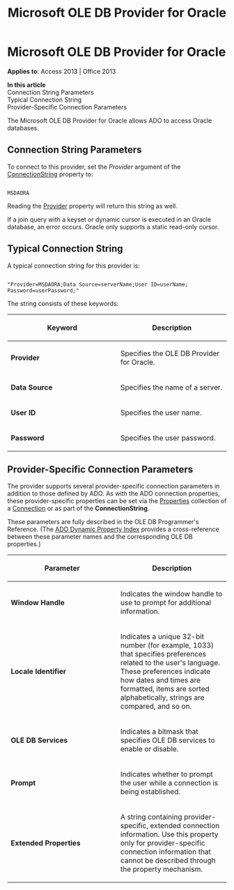 ﻿---
title: Microsoft OLE DB Provider for Oracle
TOCTitle: Microsoft OLE DB Provider for Oracle
ms:assetid: 97508e3f-077f-9b85-f4dd-8dd01a201aba
ms:mtpsurl: https://msdn.microsoft.com/library/JJ249674(v=office.15)
ms:contentKeyID: 48546465
ms.date: 09/18/2015
mtps_version: v=office.15
---

# Microsoft OLE DB Provider for Oracle


**Applies to**: Access 2013 | Office 2013

**In this article**  
Connection String Parameters  
Typical Connection String  
Provider-Specific Connection Parameters  

The Microsoft OLE DB Provider for Oracle allows ADO to access Oracle databases.

## Connection String Parameters

To connect to this provider, set the *Provider* argument of the [ConnectionString](connectionstring-property-ado.md) property to:

``` 
 
MSDAORA 
```

Reading the [Provider](provider-property-ado.md) property will return this string as well.

If a join query with a keyset or dynamic cursor is executed in an Oracle database, an error occurs. Oracle only supports a static read-only cursor.

## Typical Connection String

A typical connection string for this provider is:

``` 
 
"Provider=MSDAORA;Data Source=serverName;User ID=userName; Password=userPassword;" 
```

The string consists of these keywords:

<table>
<colgroup>
<col style="width: 50%" />
<col style="width: 50%" />
</colgroup>
<thead>
<tr class="header">
<th><p>Keyword</p></th>
<th><p>Description</p></th>
</tr>
</thead>
<tbody>
<tr class="odd">
<td><p><strong>Provider</strong></p></td>
<td><p>Specifies the OLE DB Provider for Oracle.</p></td>
</tr>
<tr class="even">
<td><p><strong>Data Source</strong></p></td>
<td><p>Specifies the name of a server.</p></td>
</tr>
<tr class="odd">
<td><p><strong>User ID</strong></p></td>
<td><p>Specifies the user name.</p></td>
</tr>
<tr class="even">
<td><p><strong>Password</strong></p></td>
<td><p>Specifies the user password.</p></td>
</tr>
</tbody>
</table>


## Provider-Specific Connection Parameters

The provider supports several provider-specific connection parameters in addition to those defined by ADO. As with the ADO connection properties, these provider-specific properties can be set via the [Properties](properties-collection-ado.md) collection of a [Connection](connection-object-ado.md) or as part of the **ConnectionString**.

These parameters are fully described in the OLE DB Programmer's Reference. (The [ADO Dynamic Property Index](ado-dynamic-property-index.md) provides a cross-reference between these parameter names and the corresponding OLE DB properties.)

<table>
<colgroup>
<col style="width: 50%" />
<col style="width: 50%" />
</colgroup>
<thead>
<tr class="header">
<th><p>Parameter</p></th>
<th><p>Description</p></th>
</tr>
</thead>
<tbody>
<tr class="odd">
<td><p><strong>Window Handle</strong></p></td>
<td><p>Indicates the window handle to use to prompt for additional information.</p></td>
</tr>
<tr class="even">
<td><p><strong>Locale Identifier</strong></p></td>
<td><p>Indicates a unique 32-bit number (for example, 1033) that specifies preferences related to the user's language. These preferences indicate how dates and times are formatted, items are sorted alphabetically, strings are compared, and so on.</p></td>
</tr>
<tr class="odd">
<td><p><strong>OLE DB Services</strong></p></td>
<td><p>Indicates a bitmask that specifies OLE DB services to enable or disable.</p></td>
</tr>
<tr class="even">
<td><p><strong>Prompt</strong></p></td>
<td><p>Indicates whether to prompt the user while a connection is being established.</p></td>
</tr>
<tr class="odd">
<td><p><strong>Extended Properties</strong></p></td>
<td><p>A string containing provider-specific, extended connection information. Use this property only for provider-specific connection information that cannot be described through the property mechanism.</p></td>
</tr>
</tbody>
</table>

